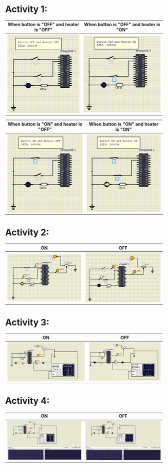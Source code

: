 # Activity 1:

|When button is "OFF" and heater is "OFF"|When button is "OFF" and heater is "ON"|
|:--:|:--:|
![simul1](https://github.com/Shriya-265054/EmbeddedC/blob/main/simulation/00.PNG)|![simul2](https://github.com/Shriya-265054/EmbeddedC/blob/main/simulation/01.PNG)|

|When button is "ON" and heater is "OFF"|When button is "ON" and heater is "ON"|
|:--:|:--:|
![simul3](https://github.com/Shriya-265054/EmbeddedC/blob/main/simulation/10.PNG)|![simul2](https://github.com/Shriya-265054/EmbeddedC/blob/main/simulation/11.PNG)|

# Activity 2:

| ON | OFF |
|:--:|:--:|
![simul1.1](https://github.com/Shriya-265054/EmbeddedC/blob/main/simulation/act2.PNG)|![simul2](https://github.com/Shriya-265054/EmbeddedC/blob/main/simulation/act2off.PNG)|

# Activity 3:

| ON | OFF |
|:--:|:--:|
![simul1.1](https://github.com/Shriya-265054/EmbeddedC/blob/main/simulation/acti3on.PNG)|![simul2](https://github.com/Shriya-265054/EmbeddedC/blob/main/simulation/acti3off.PNG)|

# Activity 4:

| ON | OFF |
|:--:|:--:|
![simul1.1](https://github.com/Shriya-265054/EmbeddedC/blob/main/simulation/act4.1on.PNG)|![simul2](https://github.com/Shriya-265054/EmbeddedC/blob/main/simulation/act4off.PNG)|

